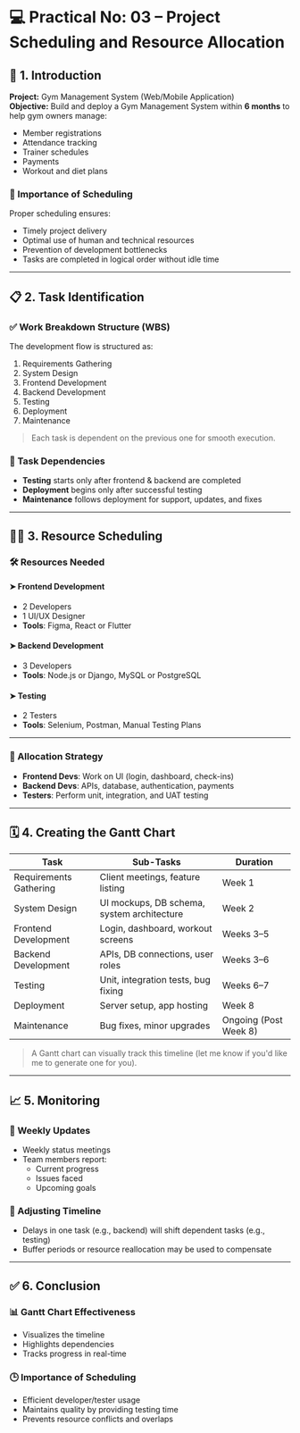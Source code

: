 # 💻 Practical No: 03 – Project Scheduling and Resource Allocation

## 🧾 1. Introduction

**Project:** Gym Management System (Web/Mobile Application)  
**Objective:** Build and deploy a Gym Management System within **6 months** to help gym owners manage:

- Member registrations  
- Attendance tracking  
- Trainer schedules  
- Payments  
- Workout and diet plans

### 🔧 Importance of Scheduling
Proper scheduling ensures:
- Timely project delivery  
- Optimal use of human and technical resources  
- Prevention of development bottlenecks  
- Tasks are completed in logical order without idle time

---

## 📋 2. Task Identification

### ✅ Work Breakdown Structure (WBS)

The development flow is structured as:

1. Requirements Gathering  
2. System Design  
3. Frontend Development  
4. Backend Development  
5. Testing  
6. Deployment  
7. Maintenance

> Each task is dependent on the previous one for smooth execution.

### 🔗 Task Dependencies
- **Testing** starts only after frontend & backend are completed  
- **Deployment** begins only after successful testing  
- **Maintenance** follows deployment for support, updates, and fixes

---

## 👨‍💻 3. Resource Scheduling

### 🛠️ Resources Needed

#### ➤ Frontend Development
- 2 Developers  
- 1 UI/UX Designer  
- **Tools**: Figma, React or Flutter  

#### ➤ Backend Development
- 3 Developers  
- **Tools**: Node.js or Django, MySQL or PostgreSQL  

#### ➤ Testing
- 2 Testers  
- **Tools**: Selenium, Postman, Manual Testing Plans  

---

### 👥 Allocation Strategy

- **Frontend Devs**: Work on UI (login, dashboard, check-ins)  
- **Backend Devs**: APIs, database, authentication, payments  
- **Testers**: Perform unit, integration, and UAT testing  

---

## 🗓️ 4. Creating the Gantt Chart

| Task                  | Sub-Tasks                               | Duration              |
|-----------------------|------------------------------------------|------------------------|
| Requirements Gathering| Client meetings, feature listing         | Week 1                |
| System Design         | UI mockups, DB schema, system architecture| Week 2               |
| Frontend Development  | Login, dashboard, workout screens        | Weeks 3–5             |
| Backend Development   | APIs, DB connections, user roles         | Weeks 3–6             |
| Testing               | Unit, integration tests, bug fixing      | Weeks 6–7             |
| Deployment            | Server setup, app hosting                | Week 8                |
| Maintenance           | Bug fixes, minor upgrades                | Ongoing (Post Week 8) |

> A Gantt chart can visually track this timeline (let me know if you'd like me to generate one for you).

---

## 📈 5. Monitoring

### 📅 Weekly Updates
- Weekly status meetings  
- Team members report:
  - Current progress  
  - Issues faced  
  - Upcoming goals

### 🔄 Adjusting Timeline
- Delays in one task (e.g., backend) will shift dependent tasks (e.g., testing)  
- Buffer periods or resource reallocation may be used to compensate

---

## ✅ 6. Conclusion

### 📊 Gantt Chart Effectiveness
- Visualizes the timeline  
- Highlights dependencies  
- Tracks progress in real-time  

### 🕒 Importance of Scheduling
- Efficient developer/tester usage  
- Maintains quality by providing testing time  
- Prevents resource conflicts and overlaps

